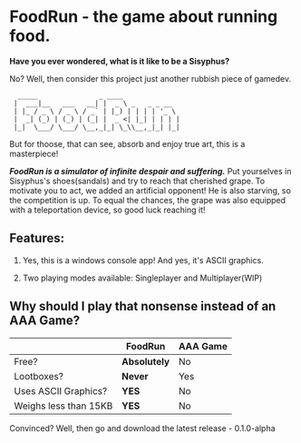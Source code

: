 # FoodRun - the game about running food.
**Have you ever wondered, what is it like to be a Sisyphus?**

No? Well, then consider this project just another rubbish piece of gamedev.
```
  _____               _ ____              
 |  ___|__   ___   __| |  _ \ _   _ _ __  
 | |_ / _ \ / _ \ / _` | |_) | | | | '_ \ 
 |  _| (_) | (_) | (_| |  _ <| |_| | | | |
 |_|  \___/ \___/ \__,_|_| \_\\__,_|_| |_|
```
But for thoose, that can see, absorb and enjoy
true art, this is a masterpiece!

***FoodRun is a simulator of infinite despair and suffering.*** Put yourselves in Sisyphus's shoes(sandals) and try to reach that cherished grape. To motivate you to act, we added
an artificial opponent! He is also starving, so the competition is up. To equal the chances, the grape was also equipped with a teleportation device, so good luck reaching it!

## Features:
1. Yes, this is a windows console app! And yes, it's ASCII graphics.

2. Two playing modes available: Singleplayer and Multiplayer(WIP)

## Why should I play that nonsense instead of an AAA Game?

| |FoodRun|AAA Game|
|---------|-------|--------|
|Free?| **Absolutely**| No|
|Lootboxes?| **Never**| Yes|
|Uses ASCII Graphics?| **YES**| No |
|Weighs less than 15KB| **YES**| No |

Convinced? Well, then go and download the latest release - 0.1.0-alpha
